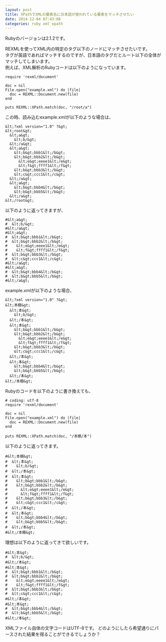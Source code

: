 ```yaml
---
layout: post
title: XPathでXMLの要素名に日本語が使われている要素をマッチさせたい
date: 2014-12-04 07:43:08
categories: ruby xml xpath
---
```

<p>Rubyのバージョンは2.1.2です。</p>

<p>REXMLを使ってXML内の特定のタグ以下のノードにマッチさせたいです。<br>
タグが英語であればマッチするのですが、日本語のタグだとルート以下の全体がマッチしてしまいます。<br>
例えば、XML解析のRubyコードは以下のようになっています。</p>

```
require 'rexml/document'

doc = nil
File.open("example.xml") do |file|
  doc = REXML::Document.new(file)
end

puts REXML::XPath.match(doc, "/root/a")
```

<p>この時、読み込むexample.xmlが以下のような場合は、</p>

```
&lt;?xml version="1.0" ?&gt;
&lt;root&gt;
  &lt;a&gt;
    &lt;b/&gt;
  &lt;/a&gt;
  &lt;a&gt;
    &lt;b&gt;bbb1&lt;/b&gt;
    &lt;b&gt;bbb2&lt;/b&gt;
      &lt;e&gt;eeee1&lt;/e&gt;
      &lt;f&gt;ffff1&lt;/f&gt;
    &lt;b&gt;bbb3&lt;/b&gt;
    &lt;c&gt;ccc1&lt;/c&gt;
  &lt;/a&gt;
  &lt;a&gt;
    &lt;b&gt;bbb4&lt;/b&gt;
    &lt;b&gt;bbb5&lt;/b&gt;
  &lt;/a&gt;
&lt;/root&gt;
```

<p>以下のように返ってきますが、</p>

```
#&lt;a&gt;
#  &lt;b/&gt;
#&lt;/a&gt;
#&lt;a&gt;
#  &lt;b&gt;bbb1&lt;/b&gt;
#  &lt;b&gt;bbb2&lt;/b&gt;
#    &lt;e&gt;eeee1&lt;/e&gt;
#    &lt;f&gt;ffff1&lt;/f&gt;
#  &lt;b&gt;bbb3&lt;/b&gt;
#  &lt;c&gt;ccc1&lt;/c&gt;
#&lt;/a&gt;
#&lt;a&gt;
#  &lt;b&gt;bbb4&lt;/b&gt;
#  &lt;b&gt;bbb5&lt;/b&gt;
#&lt;/a&gt;
```

<p>example.xmlが以下のような場合、</p>

```
&lt;?xml version="1.0" ?&gt;
&lt;本棚&gt;
  &lt;本&gt;
    &lt;b/&gt;
  &lt;/本&gt;
  &lt;本&gt;
    &lt;b&gt;bbb1&lt;/b&gt;
    &lt;b&gt;bbb2&lt;/b&gt;
      &lt;e&gt;eeee1&lt;/e&gt;
      &lt;f&gt;ffff1&lt;/f&gt;
    &lt;b&gt;bbb3&lt;/b&gt;
    &lt;c&gt;ccc1&lt;/c&gt;
  &lt;/本&gt;
  &lt;本&gt;
    &lt;b&gt;bbb4&lt;/b&gt;
    &lt;b&gt;bbb5&lt;/b&gt;
  &lt;/本&gt;
&lt;/本棚&gt;
```

<p>Rubyのコードを以下のように書き換えても、</p>

```
# coding: utf-8
require 'rexml/document'

doc = nil
File.open("example.xml") do |file|
  doc = REXML::Document.new(file)
end

puts REXML::XPath.match(doc, "/本棚/本")
```

<p>以下のように返ってきます。</p>

```
#&lt;本棚&gt;
#  &lt;本&gt;
#    &lt;b/&gt;
#  &lt;/本&gt;
#  &lt;本&gt;
#    &lt;b&gt;bbb1&lt;/b&gt;
#    &lt;b&gt;bbb2&lt;/b&gt;
#      &lt;e&gt;eeee1&lt;/e&gt;
#      &lt;f&gt;ffff1&lt;/f&gt;
#    &lt;b&gt;bbb3&lt;/b&gt;
#    &lt;c&gt;ccc1&lt;/c&gt;
#  &lt;/本&gt;
#  &lt;本&gt;
#    &lt;b&gt;bbb4&lt;/b&gt;
#    &lt;b&gt;bbb5&lt;/b&gt;
#  &lt;/本&gt;
#&lt;/本棚&gt;
```

<p>理想は以下のように返ってきて欲しいです。</p>

```
#&lt;本&gt;
#  &lt;b/&gt;
#&lt;/本&gt;
#&lt;本&gt;
#  &lt;b&gt;bbb1&lt;/b&gt;
#  &lt;b&gt;bbb2&lt;/b&gt;
#    &lt;e&gt;eeee1&lt;/e&gt;
#    &lt;f&gt;ffff1&lt;/f&gt;
#  &lt;b&gt;bbb3&lt;/b&gt;
#  &lt;c&gt;ccc1&lt;/c&gt;
#&lt;/本&gt;
#&lt;本&gt;
#  &lt;b&gt;bbb4&lt;/b&gt;
#  &lt;b&gt;bbb5&lt;/b&gt;
#&lt;/本&gt;
```

<p>XMLファイル自体の文字コードはUTF-8です。
どのようにしたら希望通りにパースされた結果を得ることができるでしょうか？</p>
